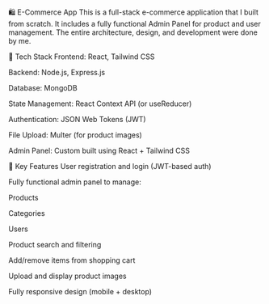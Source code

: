 🛍️ E-Commerce App
This is a full-stack e-commerce application that I built from scratch. It includes a fully functional Admin Panel for product and user management. The entire architecture, design, and development were done by me.

🚀 Tech Stack
Frontend: React, Tailwind CSS

Backend: Node.js, Express.js

Database: MongoDB

State Management: React Context API (or useReducer)

Authentication: JSON Web Tokens (JWT)

File Upload: Multer (for product images)

Admin Panel: Custom built using React + Tailwind CSS

🔑 Key Features
User registration and login (JWT-based auth)

Fully functional admin panel to manage:

Products

Categories

Users

Product search and filtering

Add/remove items from shopping cart

Upload and display product images

Fully responsive design (mobile + desktop)
